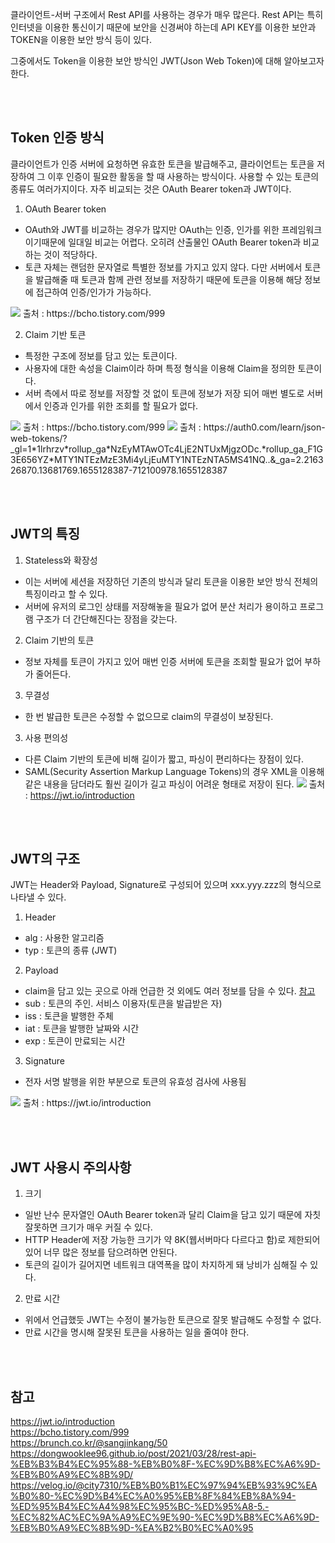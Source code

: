 클라이언트-서버 구조에서 Rest API를 사용하는 경우가 매우 많은다. Rest API는 특히 인터넷을 이용한 통신이기 때문에 보안을 신경써야 하는데 API KEY를 이용한 보안과 TOKEN을 이용한 보안 방식 등이 있다.

그중에서도 Token을 이용한 보안 방식인 JWT(Json Web Token)에 대해 알아보고자 한다.

<br><br>

## Token 인증 방식

클라이언트가 인증 서버에 요청하면 유효한 토큰을 발급해주고, 클라이언트는 토큰을 저장하여 그 이후 인증이 필요한 활동을 할 때 사용하는 방식이다. 사용할 수 있는 토큰의 종류도 여러가지이다. 자주 비교되는 것은 OAuth Bearer token과 JWT이다.

1. OAuth Bearer token

- OAuth와 JWT를 비교하는 경우가 많지만 OAuth는 인증, 인가를 위한 프레임워크이기때문에 일대일 비교는 어렵다. 오히려 산출물인 OAuth Bearer token과 비교하는 것이 적당하다.
- 토큰 자체는 랜덤한 문자열로 특별한 정보를 가지고 있지 않다. 다만 서버에서 토큰을 발급해줄 때 토큰과 함께 관련 정보를 저장하기 때문에 토큰을 이용해 해당 정보에 접근하여 인증/인가가 가능하다.

<img src="https://t1.daumcdn.net/cfile/tistory/266EC05054CAE28510">
출처 : https://bcho.tistory.com/999

2. Claim 기반 토큰

- 특정한 구조에 정보를 담고 있는 토큰이다.
- 사용자에 대한 속성을 Claim이라 하며 특정 형식을 이용해 Claim을 정의한 토큰이다.
- 서버 측에서 따로 정보를 저장할 것 없이 토큰에 정보가 저장 되어 매번 별도로 서버에서 인증과 인가를 위한 조회를 할 필요가 없다.

<img src="https://t1.daumcdn.net/cfile/tistory/2573FD5054CAE2870D">
출처 : https://bcho.tistory.com/999

<img src="https://auth0.com/learn/wp-content/uploads/2016/01/17-1024x538.png">
출처 : https://auth0.com/learn/json-web-tokens/?_gl=1*1lrhrzv*rollup_ga*NzEyMTAwOTc4LjE2NTUxMjgzODc.*rollup_ga_F1G3E656YZ*MTY1NTEzMzE3Mi4yLjEuMTY1NTEzNTA5MS41NQ..&_ga=2.216326870.13681769.1655128387-712100978.1655128387

<br><br>

## JWT의 특징

1. Stateless와 확장성

- 이는 서버에 세션을 저장하던 기존의 방식과 달리 토큰을 이용한 보안 방식 전체의 특징이라고 할 수 있다.
- 서버에 유저의 로그인 상태를 저장해놓을 필요가 없어 분산 처리가 용이하고 프로그램 구조가 더 간단해진다는 장점을 갖는다.

2. Claim 기반의 토큰

- 정보 자체를 토큰이 가지고 있어 매번 인증 서버에 토큰을 조회할 필요가 없어 부하가 줄어든다.

3. 무결성

- 한 번 발급한 토큰은 수정할 수 없으므로 claim의 무결성이 보장된다.

3. 사용 편의성

- 다른 Claim 기반의 토큰에 비해 길이가 짧고, 파싱이 편리하다는 장점이 있다.
- SAML(Security Assertion Markup Language Tokens)의 경우 XML을 이용해 같은 내용을 담더라도 훨씬 길이가 길고 파싱이 어려운 형태로 저장이 된다.
  <img src="https://cdn.auth0.com/content/jwt/comparing-jwt-vs-saml2.png">
  출처 : https://jwt.io/introduction

<br><br>

## JWT의 구조

JWT는 Header와 Payload, Signature로 구성되어 있으며 xxx.yyy.zzz의 형식으로 나타낼 수 있다.

1. Header

- alg : 사용한 알고리즘
- typ : 토큰의 종류 (JWT)

2. Payload

- claim을 담고 있는 곳으로 아래 언급한 것 외에도 여러 정보를 담을 수 있다. [참고](https://datatracker.ietf.org/doc/html/rfc7519#section-4.1)
- sub : 토큰의 주인. 서비스 이용자(토큰을 발급받은 자)
- iss : 토큰을 발행한 주체
- iat : 토큰을 발행한 날짜와 시간
- exp : 토큰이 만료되는 시간

3. Signature

- 전자 서명 발행을 위한 부분으로 토큰의 유효성 검사에 사용됨

<img src="https://cdn.auth0.com/blog/legacy-app-auth/legacy-app-auth-5.png">
출처 : https://jwt.io/introduction

<br><br>

## JWT 사용시 주의사항

1. 크기

- 일반 난수 문자열인 OAuth Bearer token과 달리 Claim을 담고 있기 때문에 자칫 잘못하면 크기가 매우 커질 수 있다.
- HTTP Header에 저장 가능한 크기가 약 8K(웹서버마다 다르다고 함)로 제한되어 있어 너무 많은 정보를 담으려하면 안된다.
- 토큰의 길이가 길어지면 네트워크 대역폭을 많이 차지하게 돼 낭비가 심해질 수 있다.

2. 만료 시간

- 위에서 언급했듯 JWT는 수정이 불가능한 토큰으로 잘못 발급해도 수정할 수 없다.
- 만료 시간을 명시해 잘못된 토큰을 사용하는 일을 줄여야 한다.

<br><br>

## 참고

https://jwt.io/introduction
<br>
https://bcho.tistory.com/999
<br>
https://brunch.co.kr/@sangjinkang/50
<br>
https://dongwooklee96.github.io/post/2021/03/28/rest-api-%EB%B3%B4%EC%95%88-%EB%B0%8F-%EC%9D%B8%EC%A6%9D-%EB%B0%A9%EC%8B%9D/
<br>
https://velog.io/@city7310/%EB%B0%B1%EC%97%94%EB%93%9C%EA%B0%80-%EC%9D%B4%EC%A0%95%EB%8F%84%EB%8A%94-%ED%95%B4%EC%A4%98%EC%95%BC-%ED%95%A8-5.-%EC%82%AC%EC%9A%A9%EC%9E%90-%EC%9D%B8%EC%A6%9D-%EB%B0%A9%EC%8B%9D-%EA%B2%B0%EC%A0%95
